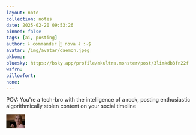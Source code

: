 ```yaml
---
layout: note
collection: notes
date: 2025-02-20 09:53:26
pinned: false
tags: [ai, posting]
author: ⸸ commander ░ nova ⸸ :~$
avatar: /img/avatar/daemon.jpeg
akkoma: 
bluesky: https://bsky.app/profile/mkultra.monster/post/3limkdb3fn22f
wafrn: 
pillowfort: 
none: 
---
```

POV: You're a tech-bro with the intelligence of a rock, posting enthusiastic algorithmically stolen content on your social timeline

<img src="/img/punch.jpg" width="10%">